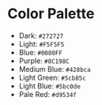 # Color Palette

- Dark: `#272727`
- Light: `#F5F5F5`
- Blue: `#0080FF`
- Purple: `#8C198C`
- Medium Blue: `#428bca`
- Light Green: `#5cb85c`
- Light Blue: `#5bc0de`
- Pale Red: `#d9534f`
